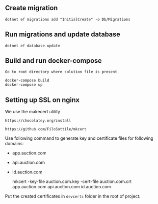 ## Create migration

	dotnet ef migrations add "InitialCreate" -o Db/Migrations


## Run migrations and update database
 
	dotnet ef database update


## Build and run docker-compose

	Go to root directory where solution file is present

	docker-compose build
	docker-compose up

## Setting up SSL on nginx

We use the makecert utility
	
	https://chocolatey.org/install

	https://github.com/FiloSottile/mkcert

Use following command to generate key and certificate files for following domains:

* app.auction.com 
* api.auction.com 
* id.auction.com

    mkcert -key-file auction.com.key -cert-file auction.com.crt app.auction.com api.auction.com id.auction.com

Put the created certificates in `devcerts` folder in the root of project.
